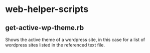 # web-helper-scripts

## get-active-wp-theme.rb
Shows the active theme of a wordpress site, in this case for a list of wordpress sites listed in the referenced text file.
